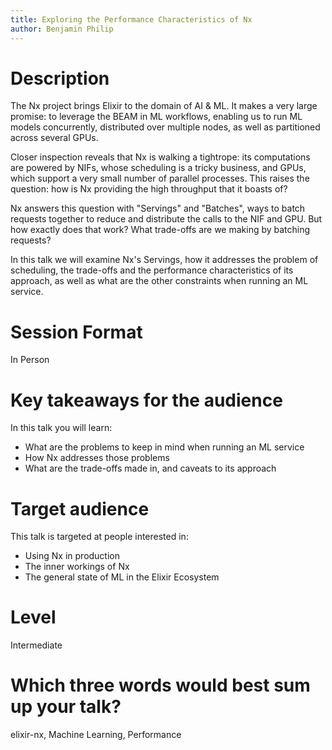```yaml
---
title: Exploring the Performance Characteristics of Nx 
author: Benjamin Philip
---
```


# Description

The Nx project brings Elixir to the domain of AI & ML. It makes a very large
promise: to leverage the BEAM in ML workflows, enabling us to run ML models
concurrently, distributed over multiple nodes, as well as partitioned across
several GPUs.

Closer inspection reveals that Nx is walking a tightrope: its computations are
powered by NIFs, whose scheduling is a tricky business, and GPUs, which support
a very small number of parallel processes. This raises the question: how is Nx
providing the high throughput that it boasts of?

Nx answers this question with "Servings" and "Batches", ways to batch requests
together to reduce and distribute the calls to the NIF and GPU. But how exactly
does that work? What trade-offs are we making by batching requests?

In this talk we will examine Nx's Servings, how it addresses the problem of
scheduling, the trade-offs and the performance characteristics of its approach,
as well as what are the other constraints when running an ML service.
    
# Session Format

In Person

# Key takeaways for the audience

In this talk you will learn:

- What are the problems to keep in mind when running an ML service
- How Nx addresses those problems
- What are the trade-offs made in, and caveats to its approach

# Target audience

This talk is targeted at people interested in:

- Using Nx in production
- The inner workings of Nx
- The general state of ML in the Elixir Ecosystem

# Level

Intermediate

# Which three words would best sum up your talk?

elixir-nx, Machine Learning, Performance
